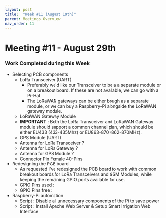 ```yaml
---
layout: post
title:  "Week #11 (August 19th)"
parent: Meetings Overview
nav_order: 11
---
```


# Meeting #11 - August 29th

### Work Completed during this Week

- Selecting PCB components
   - LoRa Transceiver (UART)
      - Preferably we'd like our Transceiver to be a a separate module or on a breakout board. If these are not available, we can go with a Pi-Hat
      - The LoRaWAN gateways can be either bough as a separate module, or we can buy a Raspberry-Pi alongside the LoRaWAN gateway module.
   - LoRaWAN Gateway Module
   - **IMPORTANT** : Both the LoRa Transceiver and LoRaWAN Gateway module should support a common channel plan, which should be either EU433 (433-435Mhz) or EU863-870 (862-870MHz).
   - GPS Module (UART)
   - Antenna for LoRa Transceiver ?
   - Antenna for LoRa Gateway ?
   - Antenna for GPS Module ?
   - Connector Pin Female 40-Pins
- Redesigning the PCB board
   - As requested I've redesigned the PCB board to work with common breakout boards for LoRa Transceivers and GSM Modules, while keeping the remaining GPIO ports available for use.
   - GPIO Pins used :
   - GPIO Pins free :
- Raspberry-Pi automation
   - Script : Disable all unnecessary components of the Pi to save power
   - Script : Install Apache Web Server & Setup Smart Irrigation Web Interface